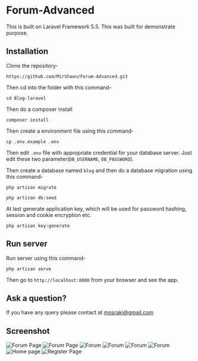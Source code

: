 # Forum-Advanced
This is built on Laravel Framework 5.5. This was built for demonstrate purpose.

## Installation

Clone the repository-
```
https://github.com/MirShaon/Forum-Advanced.git
```

Then cd into the folder with this command-
```
cd Blog-laravel
```

Then do a composer install
```
composer install
```

Then create a environment file using this command-
```
cp .env.example .env
```

Then edit `.env` file with appropriate credential for your database server. Just edit these two parameter(`DB_USERNAME`, `DB_PASSWORD`).

Then create a database named `blog` and then do a database migration using this command-
```
php artisan migrate
```


```
php artisan db:seed
```


At last generate application key, which will be used for password hashing, session and cookie encryption etc.
```
php artisan key:generate
```

## Run server

Run server using this command-
```
php artisan serve
```



Then go to `http://localhost:8000` from your browser and see the app.



## Ask a question?

If you have any query please contact at mosraki@gmail.com

## Screenshot

![Forum Page](/screenshots/1.png)
![Forum Page](/screenshots/2.png)
![Forum ](/screenshots/3.png)
![Forum](/screenshots/4.png)
![Forum](/screenshots/5.png)
![Forum](/screenshots/6.png)
![Home page](/screenshots/home.png)
![Register Page](/screenshots/register.png)



